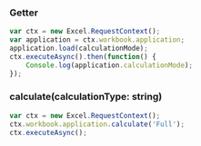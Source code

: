 ### Getter  
```js
var ctx = new Excel.RequestContext();
var application = ctx.workbook.application;
application.load(calculationMode);
ctx.executeAsync().then(function() {
	Console.log(application.calculationMode);
});
```
### calculate(calculationType: string)
```js
var ctx = new Excel.RequestContext();
ctx.workbook.application.calculate('Full');
ctx.executeAsync();
```

